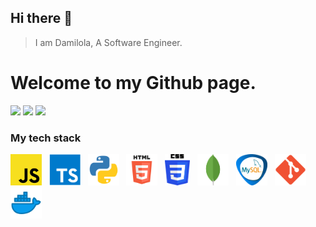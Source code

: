 ## Hi there 👋
>I am Damilola, 
>A Software Engineer.
# Welcome to my Github page.


[<img height="30" src="https://img.shields.io/badge/linkedin-2867B2.svg?&style=for-the-badge&logo=linkedin&logoColor=white"/>](linkedin.com/in/john-damilola-ogungbure-3a20b0160)
[<img height="30" src="https://img.shields.io/badge/twitter-%231DA1F2.svg?&style=for-the-badge&logo=twitter&logoColor=white"/>](https://twitter.com/John_Damie)
[<img height="30" src="https://img.shields.io/badge/-medium-black?logo=medium&logoColor=white&style=for-the-badge"/>](https://medium.com/@john_damilola)





### My tech stack

<img src="/img/js.png" alt="js" width="50" height="50"/> &nbsp; <img src="/img/typescript.png" alt="typescript" width="50" height="50"/> &nbsp;  <img src="/img/python.png" alt="python" width="50" height="50"/> &nbsp;  <img src="/img/html.png" alt="html" width="50" height="50"/> &nbsp; <img src="/img/css.png" alt="css" width="40" height="50"/>  &nbsp; <img src="/img/mongo.png" alt="mongo" width="50" height="50"/> &nbsp; <img src="/img/mysql.png" alt="mysql" width="50" height="50"/> &nbsp; <img src="/img/git.png" alt="git" width="50" height="50"/> &nbsp; <img src="/img/docker.png" alt="docker" width="50" height="50"/>

<!--
**john9384/john9384** is a ✨ _special_ ✨ repository because its `README.md` (this file) appears on your GitHub profile.

Here are some ideas to get you started:

- 🔭 I’m currently working on ...
- 🌱 I’m currently learning ...
- 👯 I’m looking to collaborate on ...
- 🤔 I’m looking for help with ...
- 💬 Ask me about ...
- 📫 How to reach me: ...
- 😄 Pronouns: ...
- ⚡ Fun fact: ...
-->
